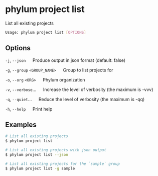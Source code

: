 # phylum project list

List all existing projects

```sh
Usage: phylum project list [OPTIONS]
```

## Options

`-j`, `--json`
&emsp; Produce output in json format (default: false)

`-g`, `--group` `<GROUP_NAME>`
&emsp; Group to list projects for

`-o`, `--org` `<ORG>`
&emsp; Phylum organization

`-v`, `--verbose`...
&emsp; Increase the level of verbosity (the maximum is -vvv)

`-q`, `--quiet`...
&emsp; Reduce the level of verbosity (the maximum is -qq)

`-h`, `--help`
&emsp; Print help

## Examples

```sh
# List all existing projects
$ phylum project list

# List all existing projects with json output
$ phylum project list --json

# List all existing projects for the `sample` group
$ phylum project list -g sample
```
